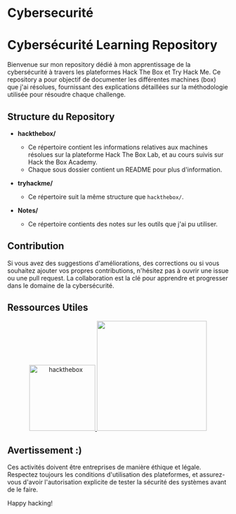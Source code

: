# Cybersecurité

# Cybersécurité Learning Repository

Bienvenue sur mon repository dédié à mon apprentissage de la cybersécurité à travers les plateformes Hack The Box et Try Hack Me. Ce repository a pour objectif de documenter les différentes machines (box) que j'ai résolues, fournissant des explications détaillées sur la méthodologie utilisée pour résoudre chaque challenge.

## Structure du Repository

- **hackthebox/**
  - Ce répertoire contient les informations relatives aux machines résolues sur la plateforme Hack The Box Lab, et au cours suivis sur Hack the Box Academy.
  - Chaque sous dossier contient un README pour plus d'information.

- **tryhackme/**
  - Ce répertoire suit la même structure que `hackthebox/`.

- **Notes/**
  - Ce répertoire contients des notes sur les outils que j'ai pu utiliser.

## Contribution

Si vous avez des suggestions d'améliorations, des corrections ou si vous souhaitez ajouter vos propres contributions, n'hésitez pas à ouvrir une issue ou une pull request. La collaboration est la clé pour apprendre et progresser dans le domaine de la cybersécurité.

## Ressources Utiles

<p align="center">
       <a href="https://www.hackthebox.eu/">
            <img src="https://github.com/Joal1291/Cybersecurit-/assets/144683460/e9ffd495-d8e3-4729-bf2d-21691377d21e" alt="hackthebox" width="150">
        </a>
        <a href="https://tryhackme.com/">
            <img src="https://github.com/Joal1291/Cybersecurit-/assets/144683460/d0b1f022-310d-4b6d-8d23-5d4a6cd981b3" width="250">
        </a>
  </p>

## Avertissement :) 

Ces activités doivent être entreprises de manière éthique et légale. Respectez toujours les conditions d'utilisation des plateformes, et assurez-vous d'avoir l'autorisation explicite de tester la sécurité des systèmes avant de le faire.

Happy hacking!
